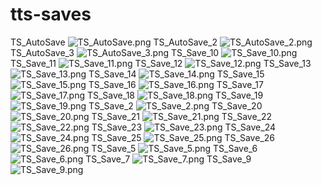# tts-saves
TS_AutoSave
![TS_AutoSave.png](TS_AutoSave.png)
TS_AutoSave_2
![TS_AutoSave_2.png](TS_AutoSave_2.png)
TS_AutoSave_3
![TS_AutoSave_3.png](TS_AutoSave_3.png)
TS_Save_10
![TS_Save_10.png](TS_Save_10.png)
TS_Save_11
![TS_Save_11.png](TS_Save_11.png)
TS_Save_12
![TS_Save_12.png](TS_Save_12.png)
TS_Save_13
![TS_Save_13.png](TS_Save_13.png)
TS_Save_14
![TS_Save_14.png](TS_Save_14.png)
TS_Save_15
![TS_Save_15.png](TS_Save_15.png)
TS_Save_16
![TS_Save_16.png](TS_Save_16.png)
TS_Save_17
![TS_Save_17.png](TS_Save_17.png)
TS_Save_18
![TS_Save_18.png](TS_Save_18.png)
TS_Save_19
![TS_Save_19.png](TS_Save_19.png)
TS_Save_2
![TS_Save_2.png](TS_Save_2.png)
TS_Save_20
![TS_Save_20.png](TS_Save_20.png)
TS_Save_21
![TS_Save_21.png](TS_Save_21.png)
TS_Save_22
![TS_Save_22.png](TS_Save_22.png)
TS_Save_23
![TS_Save_23.png](TS_Save_23.png)
TS_Save_24
![TS_Save_24.png](TS_Save_24.png)
TS_Save_25
![TS_Save_25.png](TS_Save_25.png)
TS_Save_26
![TS_Save_26.png](TS_Save_26.png)
TS_Save_5
![TS_Save_5.png](TS_Save_5.png)
TS_Save_6
![TS_Save_6.png](TS_Save_6.png)
TS_Save_7
![TS_Save_7.png](TS_Save_7.png)
TS_Save_9
![TS_Save_9.png](TS_Save_9.png)
